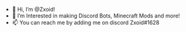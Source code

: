 - 👋 Hi, I’m @Zxoid!
- 👀 I’m Interested in making Discord Bots, Minecraft Mods and more!
- 📫 You can reach me by adding me on discord Zxoid#1628

<!---
Zxoid/Zxoid is a ✨ special ✨ repository because its `README.md` (this file) appears on your GitHub profile.
You can click the Preview link to take a look at your changes.
--->
